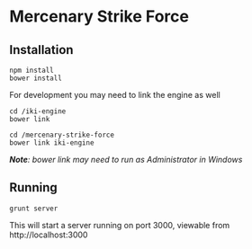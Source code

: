 Mercenary Strike Force
======================

Installation
------------
```
npm install
bower install
```

For development you may need to link the engine as well
```
cd /iki-engine
bower link

cd /mercenary-strike-force
bower link iki-engine
```
*__Note__: bower link may need to run as Administrator in Windows*


Running
-------
```
grunt server
```

This will start a server running on port 3000, viewable from http://localhost:3000
